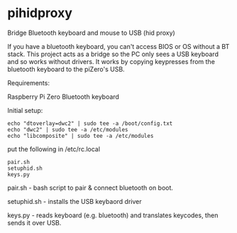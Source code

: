 # pihidproxy
Bridge Bluetooth keyboard and mouse to USB (hid proxy)

If you have a bluetooth keyboard, you can't access BIOS or OS without a BT stack.
This project acts as a bridge so the PC only sees a USB keyboard and so works without drivers.
It works by copying keypresses from the bluetooth keyboard to the piZero's USB.

Requirements:

Raspberry Pi Zero
Bluetooth keyboard

Initial setup:

    echo "dtoverlay=dwc2" | sudo tee -a /boot/config.txt
    echo "dwc2" | sudo tee -a /etc/modules
    echo "libcomposite" | sudo tee -a /etc/modules

put the following in /etc/rc.local

    pair.sh
    setuphid.sh
    keys.py

pair.sh - bash script to pair & connect bluetooth on boot.

setuphid.sh - installs the USB keybaord driver

keys.py - reads keyboard (e.g. bluetooth) and translates keycodes, then sends it over USB.
